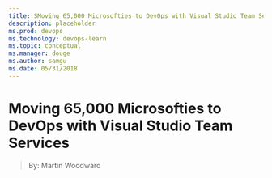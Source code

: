 ```yaml
---
title: SMoving 65,000 Microsofties to DevOps with Visual Studio Team Services (VSTS)
description: placeholder
ms.prod: devops
ms.technology: devops-learn
ms.topic: conceptual
ms.manager: douge
ms.author: samgu
ms.date: 05/31/2018
---
```


# Moving 65,000 Microsofties to DevOps with Visual Studio Team Services
> By: Martin Woodward
